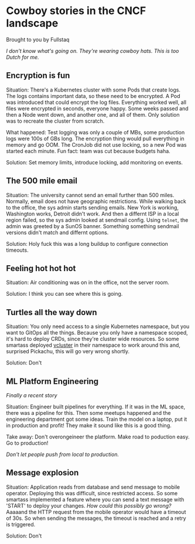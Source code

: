 # Cowboy stories in the CNCF landscape

Brought to you by Fullstaq

_I don't know what's going on. They're wearing cowboy hats. This is too Dutch for me._

## Encryption is fun

Situation: There's a Kubernetes cluster with some Pods that create logs. The logs contains important data,
so these need to be encrypted. A Pod was introduced that could encrypt the log files. Everything worked
well, all files were encrypted in seconds, everyone happy. Some weeks passed and then a Node went down, and 
another one, and all of them. Only solution was to recreate the cluster from scratch. 

What happened: Test logging was only a couple of MBs, some production logs were 100s of GBs long. The encryption
thing would pull everything in memory and go OOM. The CronJob did not use locking, so a new Pod was started each
minute. Fun fact: team was cut because budgets haha.

Solution: Set memory limits, introduce locking, add monitoring on events.

## The 500 mile email

Situation: The university cannot send an email further than 500 miles. Normally, email does not have geographic restrictions.
While walking back to the office, the sys admin starts sending emails. New York is working, Washington works, Detroit 
didn't work. And then a differnt ISP in a local region failed, so the sys admin looked at sendmail config.
Using `telnet`, the admin was greeted by a SunOS banner. Something something sendmail versions didn't match and
differnt options.

Solution: Holy fuck this was a long buildup to configure connection timeouts.

## Feeling hot hot hot

Situation: Air conditioning was on in the office, not the server room.

Solution: I think you can see where this is going.

## Turtles all the way down

Situation: You only need access to a single Kubernetes namespace, but you want to GitOps all the things.
Because you only have a namespace scoped, it's hard to deploy CRDs, since they're cluster wide resources.
So some smartass deployed [vcluster](https://www.vcluster.com/) in their namespace to work around this and,
surprised Pickachu, this will go very wrong shortly.

Solution: Don't

## ML Platform Engineering

_Finally a recent story_

Situation: Engineer built pipelines for everything. If it was in the ML space, there was a pipeline for this.
Then some meetups happened and the engineering department got some ideas. Train the model on a laptop, put it 
in production and profit! They make it sound like this is a good thing. 

Take away: Don't overongeineer the platform. Make road to poduction easy. Go to production!

_Don't let people push from local to production._

## Message explosion

Situation: Application reads from database and send message to mobile operator. Deploying this was difficult,
since restricted access. So some smartass implemented a feature where you can send a text message with 'START'
to deploy your changes. _How could this possibly go wrong?_ Aaaaand the HTTP request from the mobile operator
would have a timeout of 30s. So when sending the messages, the timeout is reached and a retry is triggered.

Solution: Don't
